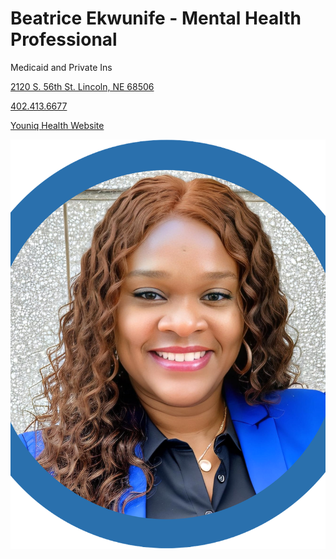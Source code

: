 # Beatrice Ekwunife - Mental Health Professional

Medicaid and Private Ins

[2120 S. 56th St. Lincoln, NE 68506](https://www.google.com/maps/place/YOUniq+Health/@40.7911896,-96.6486851,743m/data=!3m2!1e3!4b1!4m6!3m5!1s0x8796bd36382a7ed7:0x9747a26fff6c278b!8m2!3d40.7911856!4d-96.6438142!16s%2Fg%2F11gnsr2ygr?entry=ttu&g_ep=EgoyMDI1MDMxMC4wIKXMDSoASAFQAw%3D%3D)

[402.413.6677](tel:4024136677)

[Youniq Health Website](https://youniqhealth.com/#beatrice)

![picture](./markdown/resources/images/bEkwunife.jpeg)
